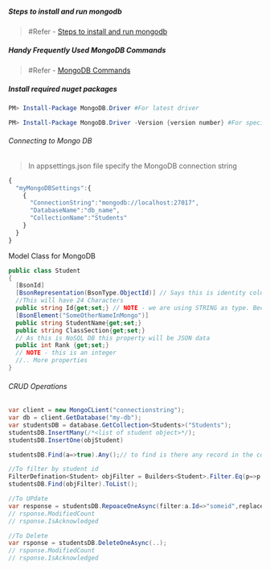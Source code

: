 
##### Steps to install and run mongodb
> #Refer - [Steps to install and run mongodb](MongoDB-Run-With-Docker.md)


##### Handy Frequently Used MongoDB Commands
> #Refer - [MongoDB Commands](MongoShellCommands/Mongo-DB-Commands-Frequently-Used.md)

##### Install required nuget packages
```powershell
PM> Install-Package MongoDB.Driver #For latest driver

PM> Install-Package MongoDB.Driver -Version {version number} #For specific version
```

###### Connecting to Mongo DB
> In appsettings.json file specify the MongoDB connection string
```js
{
  "myMongoDBSettings":{
    {
      "ConnectionString":"mongodb://localhost:27017",
      "DatabaseName":"db_name",
      "CollectionName":"Students"
    }
  }
}
```



Model Class for MongoDB

```csharp
public class Student
{
  [BsonId]
  [BsonRepresentation(BsonType.ObjectId)] // Says this is identity column. And this value automatically assigned
  //This will have 24 Characters
  public string Id{get;set;} // NOTE - we are using STRING as type. Because MongoDB will generate BSON Id as string
  [BsonElement("SomeOtherNameInMongo")]
  public string StudentName{get;set;}
  public string ClassSection{get;set;}
  // As this is NoSQL DB this property will be JSON data
  public int Rank {get;set;}
  // NOTE - this is an integer
  //.. More properties
}
```



###### CRUD Operations
```csharp
var client = new MongoCLient("connectionstring");
var db = client.GetDatabase("my-db");
var studentsDB = database.GetCollection<Students>("Students");
studentsDB.InsertMany(/*<list of student object>*/);
studentsDB.InsertOne(objStudent)

studentsDB.Find(a=>true).Any();// to find is there any record in the collection

//To filter by student id
FilterDefination<Student> objFilter = Builders<Student>.Filter.Eq(p=>p.StudentId, "ID-STD1");
studentsDB.Find(objFilter).ToList();

//To UPdate
var response = studentsDB.RepoaceOneAsync(filter:a.Id=>"someid",replacement:newStudentObject);
// rsponse.ModifiedCount
// rsponse.IsAcknowledged

//To Delete
var rsponse = studentsDB.DeleteOneAsync(..);
// rsponse.ModifiedCount
// rsponse.IsAcknowledged
```

